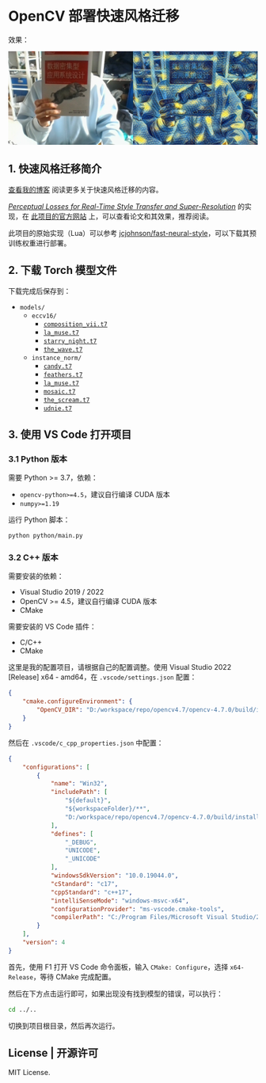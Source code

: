 # OpenCV 部署快速风格迁移

效果：

![](./images/out.jpg)

## 1. 快速风格迁移简介

[查看我的博客](https://blog.alexsun.top/vuepress-opencv-notes/awesome/fast-neural-style/) 阅读更多关于快速风格迁移的内容。


[*Perceptual Losses for Real-Time Style Transfer and Super-Resolution*](https://arxiv.org/abs/1603.08155) 的实现，在 [此项目的官方网站](https://cs.stanford.edu/people/jcjohns/eccv16/) 上，可以查看论文和其效果，推荐阅读。

此项目的原始实现（Lua）可以参考 [jcjohnson/fast-neural-style](https://github.com/jcjohnson/fast-neural-style)，可以下载其预训练权重进行部署。

## 2. 下载 Torch 模型文件

下载完成后保存到：

- `models/`
    - `eccv16/`
        - [`composition_vii.t7`](http://cs.stanford.edu/people/jcjohns/fast-neural-style/models/eccv16/composition_vii.t7)
        - [`la_muse.t7`](http://cs.stanford.edu/people/jcjohns/fast-neural-style/models/eccv16/la_muse.t7)
        - [`starry_night.t7`](http://cs.stanford.edu/people/jcjohns/fast-neural-style/models/eccv16/starry_night.t7)
        - [`the_wave.t7`](http://cs.stanford.edu/people/jcjohns/fast-neural-style/models/eccv16/the_wave.t7)
    - `instance_norm/`
        - [`candy.t7`](http://cs.stanford.edu/people/jcjohns/fast-neural-style/models/instance_norm/candy.t7)
        - [`feathers.t7`](http://cs.stanford.edu/people/jcjohns/fast-neural-style/models/instance_norm/feathers.t7)
        - [`la_muse.t7`](http://cs.stanford.edu/people/jcjohns/fast-neural-style/models/instance_norm/la_muse.t7)
        - [`mosaic.t7`](http://cs.stanford.edu/people/jcjohns/fast-neural-style/models/instance_norm/mosaic.t7)
        - [`the_scream.t7`](http://cs.stanford.edu/people/jcjohns/fast-neural-style/models/instance_norm/the_scream.t7)
        - [`udnie.t7`](http://cs.stanford.edu/people/jcjohns/fast-neural-style/models/instance_norm/udnie.t7)

## 3. 使用 VS Code 打开项目

### 3.1 Python 版本

需要 Python >= 3.7，依赖：
- `opencv-python>=4.5`，建议自行编译 CUDA 版本
- `numpy>=1.19`

运行 Python 脚本：

```bash
python python/main.py
```

### 3.2 C++ 版本

需要安装的依赖：
- Visual Studio 2019 / 2022
- OpenCV >= 4.5，建议自行编译 CUDA 版本
- CMake

需要安装的 VS Code 插件：
- C/C++
- CMake

这里是我的配置项目，请根据自己的配置调整。使用 Visual Studio 2022 [Release] x64 - amd64，在 `.vscode/settings.json` 配置：

```json
{
    "cmake.configureEnvironment": {
        "OpenCV_DIR": "D:/workspace/repo/opencv4.7/opencv-4.7.0/build/install"
    }
}
```

然后在 `.vscode/c_cpp_properties.json` 中配置：

```json
{
    "configurations": [
        {
            "name": "Win32",
            "includePath": [
                "${default}",
                "${workspaceFolder}/**",
                "D:/workspace/repo/opencv4.7/opencv-4.7.0/build/install/include"
            ],
            "defines": [
                "_DEBUG",
                "UNICODE",
                "_UNICODE"
            ],
            "windowsSdkVersion": "10.0.19044.0",
            "cStandard": "c17",
            "cppStandard": "c++17",
            "intelliSenseMode": "windows-msvc-x64",
            "configurationProvider": "ms-vscode.cmake-tools",
            "compilerPath": "C:/Program Files/Microsoft Visual Studio/2022/Community/VC/Tools/MSVC/14.35.32215/bin/Hostx64/x64/cl.exe"
        }
    ],
    "version": 4
}
```

首先，使用 F1 打开 VS Code 命令面板，输入 `CMake: Configure`，选择 `x64-Release`，等待 CMake 完成配置。

然后在下方点击运行即可，如果出现没有找到模型的错误，可以执行：

```bash
cd ../..
```

切换到项目根目录，然后再次运行。

## License | 开源许可

MIT License.

